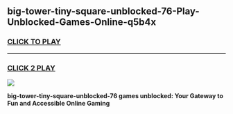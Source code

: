 
## big-tower-tiny-square-unblocked-76-Play-Unblocked-Games-Online-q5b4x
<h3>
<a href="https://premium76.site?title=big-tower-tiny-square-unblocked-76&ref=25A">CLICK TO PLAY</a></h3>
<hr>

<h3>
<a href="https://premium76.site?title=big-tower-tiny-square-unblocked-76&ref=25A">CLICK 2 PLAY</a>
  
</h3>

<a href="https://premium76.site?title=big-tower-tiny-square-unblocked-76&ref=25A"><img src="https://clearcache.store/games.png"></a>


**big-tower-tiny-square-unblocked-76 games unblocked: Your Gateway to Fun and Accessible Online Gaming**
